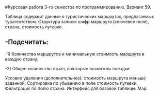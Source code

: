 #Курсовая работа 3-го семестра по программированию.
Вариант 59.

Таблица содержит данные о туристических маршрутах, предлагаемых турагентством. Структура записи: шифр маршрута (ключевое поле), страна, стоимость путевки.

-Подсчитать:
-
-1)	Количество маршрутов и минимальную стоимость маршрута в каждую страну; 

-2)	Общее количество стран, в которые возможны поездки.

Условие удаления (дополнительное): стоимость маршрута меньше заданной. Сортировка по убыванию в поле стоимость путевки. Фильтрация по полю страна. Интерфейс для базовой таблицы: Map.
